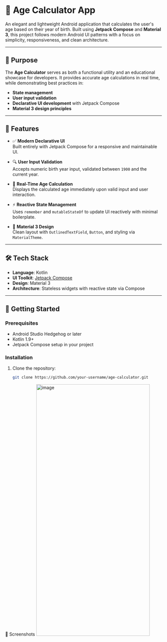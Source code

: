 # 📱 Age Calculator App

An elegant and lightweight Android application that calculates the user's age based on their year of birth. Built using **Jetpack Compose** and **Material 3**, this project follows modern Android UI patterns with a focus on simplicity, responsiveness, and clean architecture.

---

## 🎯 Purpose

The **Age Calculator** serves as both a functional utility and an educational showcase for developers. It provides accurate age calculations in real time, while demonstrating best practices in:

- **State management**
- **User input validation**
- **Declarative UI development** with Jetpack Compose
- **Material 3 design principles**

---

## 🔑 Features

- ✅ **Modern Declarative UI**  
  Built entirely with Jetpack Compose for a responsive and maintainable UI.

- 🔍 **User Input Validation**  
  Accepts numeric birth year input, validated between `1900` and the current year.

- 🔄 **Real-Time Age Calculation**  
  Displays the calculated age immediately upon valid input and user interaction.

- ⚡ **Reactive State Management**  
  Uses `remember` and `mutableStateOf` to update UI reactively with minimal boilerplate.

- 🎨 **Material 3 Design**  
  Clean layout with `OutlinedTextField`, `Button`, and styling via `MaterialTheme`.

---

## 🛠️ Tech Stack

- **Language**: Kotlin  
- **UI Toolkit**: [Jetpack Compose](https://developer.android.com/jetpack/compose)  
- **Design**: Material 3  
- **Architecture**: Stateless widgets with reactive state via Compose

---

## 🚀 Getting Started

### Prerequisites
- Android Studio Hedgehog or later
- Kotlin 1.9+
- Jetpack Compose setup in your project

### Installation

1. Clone the repository:
   ```bash
   git clone https://github.com/your-username/age-calculator.git

📸 Screenshots
<img width="365" height="807" alt="image" src="https://github.com/user-attachments/assets/2fa39c24-aadc-4aed-92a5-6595e06fb598" />

